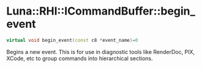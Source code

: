 # Luna::RHI::ICommandBuffer::begin_event

```c++
virtual void begin_event(const c8 *event_name)=0
```

Begins a new event. This is for use in diagnostic tools like RenderDoc, PIX, XCode, etc to group commands into hierarchical sections. 

